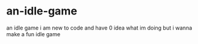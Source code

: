 # an-idle-game
an idle game
i am new to code and have 0 idea what im doing but i wanna make a fun idle game
